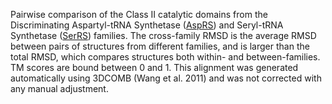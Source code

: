 Pairwise comparison of the Class II catalytic domains from the Discriminating Aspartyl-tRNA Synthetase (<a href='/class2/asp1'>AspRS</a>) and Seryl-tRNA Synthetase (<a href='/class2/ser1'>SerRS</a>) families. 
	The cross-family RMSD is the average RMSD between pairs of structures from different families, and is
	 larger than the total RMSD, which compares structures both within- and between-families. TM scores are bound between 0 and 1. 
	 This alignment was generated automatically using 3DCOMB (Wang et al. 2011) and was not corrected with any manual adjustment.
